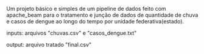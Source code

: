 Um projeto básico e simples de um pipeline de dados feito com apache_beam para o tratamento e junção de dados de quantidade de chuva e casos de dengue ao longo do tempo por unidade federativa(estado). 

inputs: arquivos "chuvas.csv" e "casos_dengue.txt"

output: arquivo tratado "final.csv"

